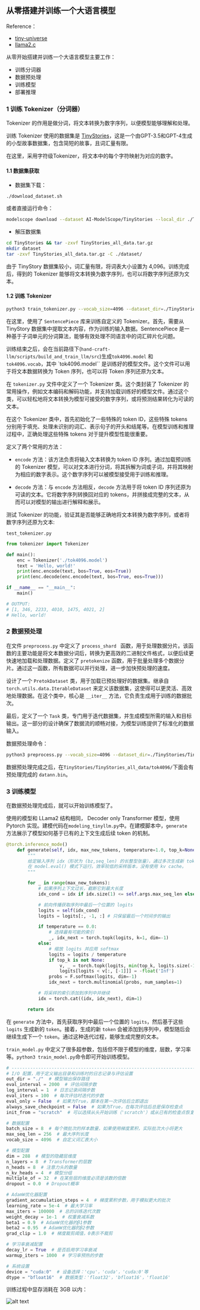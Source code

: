 ## 从零搭建并训练一个大语言模型

Reference：
* [tiny-universe](https://github.com/datawhalechina/tiny-universe/)
* [llama2.c](https://github.com/karpathy/llama2.c)

从零开始搭建并训练一个大语言模型主要工作：

* 训练分词器
* 数据预处理
* 训练模型
* 部署推理




### 1 训练 Tokenizer（分词器）

Tokenizer 的作用是做分词，将文本转换为数字序列，以便模型能够理解和处理。

训练 Tokenizer 使用的数据集是 [TinyStories](https://www.modelscope.cn/datasets/AI-ModelScope/TinyStories)，这是一个由GPT-3.5和GPT-4生成的小型故事数据集，包含简短的故事，且词汇量有限。

在这里，采用字符级Tokenizer，将文本中的每个字符映射为对应的数字。


#### 1.1 数据集获取

* 数据集下载：

`./download_dataset.sh`

或者直接运行命令：

```bash
modelscope download --dataset AI-ModelScope/TinyStories --local_dir ./TinyStories
```

* 解压数据集

```bash
cd TinyStories && tar -zxvf TinyStories_all_data.tar.gz
mkdir dataset
tar -zxvf TinyStories_all_data.tar.gz -C ./dataset/
```

由于 TinyStory 数据集较小，词汇量有限，将词表大小设置为 4,096。训练完成后，得到的 Tokenizer 能够将文本转换为数字序列，也可以将数字序列还原为文本。



#### 1.2 训练 Tokenizer

```bash
python3 train_tokenizer.py --vocab_size=4096 --dataset_dir=./TinyStories/TinyStories_all_data/
```

在这里，使用了 `SentencePiece` 库来训练自定义的 Tokenizer。首先，需要从 TinyStory 数据集中提取文本内容，作为训练的输入数据。SentencePiece 是一种基于子词单元的分词算法，能够有效处理不同语言中的词汇碎片化问题。

训练结束之后，会在当前路径下(`hand-craft-llm/scripts/build_and_train_llm/src`)生成`tok4096.model` 和 `tok4096.vocab`，其中 `tok4096.model`` 是训练好的模型文件。这个文件可以用于将文本数据转换为 Token 序列，也可以将 Token 序列还原为文本。


在 `tokenizer.py` 文件中定义了一个 Tokenizer 类。这个类封装了 Tokenizer 的常用操作，例如文本编码和解码功能，并支持加载训练好的模型文件。通过这个类，可以轻松地将文本转换为模型可接受的数字序列，或将预测结果转化为可读的文本。


在这个 Tokenizer 类中，首先初始化了一些特殊的 token ID，这些特殊 tokens 分别用于填充、处理未识别的词汇、表示句子的开头和结尾等。在模型训练和推理过程中，正确处理这些特殊 tokens 对于提升模型性能很重要。

定义了两个常用的方法：

* `encode` 方法：该方法负责将输入文本转换为 token ID 序列。通过加载预训练的 Tokenizer 模型，可以对文本进行分词，将其拆解为词或子词，并将其映射为相应的数字表示。这个数字序列可以被模型接受用于训练和推理。

* `decode` 方法：与 `encode` 方法相反，`decode` 方法用于将 token ID 序列还原为可读的文本。它将数字序列转换回对应的 tokens，并拼接成完整的文本，从而可以对模型的输出进行解释和展示。

测试 Tokenizer 的功能，验证其是否能够正确地将文本转换为数字序列，或者将数字序列还原为文本:

`test_tokenizer.py`

```python
from tokenizer import Tokenizer

def main():
    enc = Tokenizer('./tok4096.model')
    text = 'Hello, world!'
    print(enc.encode(text, bos=True, eos=True))
    print(enc.decode(enc.encode(text, bos=True, eos=True)))

if __name__ == "__main__":
    main()

# OUTPUT:
# [1, 346, 2233, 4010, 1475, 4021, 2]
# Hello, world!
```


### 2 数据预处理

在文件 `preprocess.py` 中定义了 `process_shard ` 函数，用于处理数据分片。该函数的主要功能是将文本数据分词后，转换为更高效的二进制文件格式，以便后续更快速地加载和处理数据。定义了 `pretokenize` 函数，用于批量处理多个数据分片。通过这一函数，所有数据可以并行处理，进一步加快预处理的速度。

设计了一个 `PretokDataset` 类，用于加载已预处理好的数据集。继承自 `torch.utils.data.IterableDataset` 来定义该数据集，这使得可以更灵活、高效地处理数据。在这个类中，核心是 `__iter__` 方法，它负责生成用于训练的数据批次。

最后，定义了一个 `Task` 类，专门用于迭代数据集，并生成模型所需的输入和目标输出。这一部分的设计确保了数据流的顺畅对接，为模型训练提供了标准化的数据输入。

数据预处理命令：

```bash
python3 preprocess.py --vocab_size=4096 --dataset_dir=./TinyStories/TinyStories_all_data/ --tokenizer_model_path=./tok4096.model
```

数据预处理完成之后，在`TinyStories/TinyStories_all_data/tok4096/`下面会有预处理完成的 `datann.bin`。



### 3 训练模型

在数据预处理完成后，就可以开始训练模型了。

使用的模型和 LLama2 结构相同， Decoder only Transformer 模型，使用 Pytorch 实现。建模代码在`modeling_tinyllm.py`中。在建模脚本中，`generate` 方法展示了模型如何基于已有的上下文生成后续 token 的机制。

```python
@torch.inference_mode()
    def generate(self, idx, max_new_tokens, temperature=1.0, top_k=None):
        """
        给定输入序列 idx（形状为 (bz,seq_len) 的长整型张量），通过多次生成新 token 来完成序列。
        在 model.eval() 模式下运行。效率较低的采样版本，没有使用 kv cache。
        """

        for _ in range(max_new_tokens):
            # 如果序列上下文过长，截断它到最大长度
            idx_cond = idx if idx.size(1) <= self.args.max_seq_len else idx[:, -self.args.max_seq_len:]

            # 前向传播获取序列中最后一个位置的 logits
            logits = self(idx_cond)
            logits = logits[:, -1, :] # 只保留最后一个时间步的输出

            if temperature == 0.0:
                # 选择最有可能的索引
                _, idx_next = torch.topk(logits, k=1, dim=-1)
            else:
                # 缩放 logits 并应用 softmax
                logits = logits / temperature
                if top_k is not None:
                    v, _ = torch.topk(logits, min(top_k, logits.size(-1)))
                    logits[logits < v[:, [-1]]] = -float('Inf')
                probs = F.softmax(logits, dim=-1)
                idx_next = torch.multinomial(probs, num_samples=1)

            # 将采样的索引添加到序列中并继续
            idx = torch.cat((idx, idx_next), dim=1)

        return idx
```

在 `generate` 方法中，首先获取序列中最后一个位置的 `logits`，然后基于这些 `logits` 生成新的 `token`。接着，生成的新 `token` 会被添加到序列中，模型随后会继续生成下一个 `token`。通过这种迭代过程，能够生成完整的文本。

`train_model.py` 中定义了很多超参数，包括但不限于模型的维度，层数，学习率等。`python3 train_model.py`命令即可开始训练模型。

```python
# -----------------------------------------------------------------------------
# I/O 配置，用于定义输出目录和训练时的日志记录与评估设置
out_dir = "./"  # 模型输出保存路径
eval_interval = 2000  # 评估间隔步数
log_interval = 1  # 日志记录间隔步数
eval_iters = 100  # 每次评估时迭代的步数
eval_only = False  # 如果为True，脚本在第一次评估后立即退出
always_save_checkpoint = False  # 如果为True，在每次评估后总是保存检查点
init_from = "scratch"  # 可以选择从头开始训练（'scratch'）或从已有的检查点恢复（'resume'）

# 数据配置
batch_size = 8  # 每个微批次的样本数量，如果使用梯度累积，实际批次大小将更大
max_seq_len = 256  # 最大序列长度
vocab_size = 4096  # 自定义词汇表大小

# 模型配置
dim = 288  # 模型的隐藏层维度
n_layers = 8  # Transformer的层数
n_heads = 8  # 注意力头的数量
n_kv_heads = 4  # 模型分组
multiple_of = 32  # 在某些层的维度必须是该数的倍数
dropout = 0.0  # Dropout概率

# AdamW优化器配置
gradient_accumulation_steps = 4  # 梯度累积步数，用于模拟更大的批次
learning_rate = 5e-4  # 最大学习率
max_iters = 100000  # 总的训练迭代次数
weight_decay = 1e-1  # 权重衰减系数
beta1 = 0.9  # AdamW优化器的β1参数
beta2 = 0.95  # AdamW优化器的β2参数
grad_clip = 1.0  # 梯度裁剪阈值，0表示不裁剪

# 学习率衰减配置
decay_lr = True  # 是否启用学习率衰减
warmup_iters = 1000  # 学习率预热的步数

# 系统设置
device = "cuda:0"  # 设备选择：'cpu'，'cuda'，'cuda:0'等
dtype = "bfloat16"  # 数据类型：'float32'，'bfloat16'，'float16'
```

训练过程中显存消耗在 3GB 以内：

![alt text](./images/image.png)


